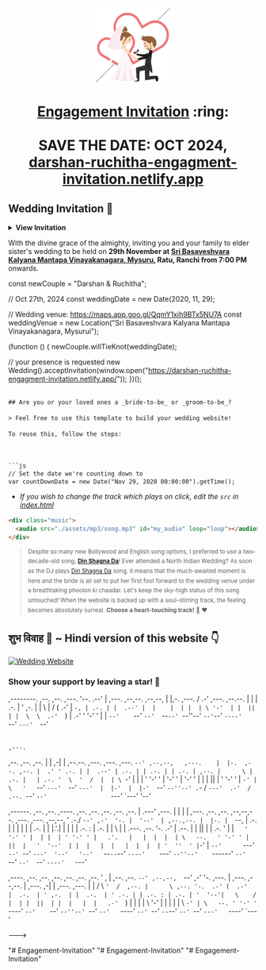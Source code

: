 <p align="center"><a href="https://darshan-ruchitha-engagment-invitation.netlify.app/"><img src="./assets/wedding.gif" width="150px" height="150px"/></a></p>
<h1 align="center"><a href="https://darshan-ruchitha-engagment-invitation.netlify.app/">Engagement Invitation</a> :ring: <br> <br> SAVE THE DATE: OCT 2024,<br> <a href="https://darshan-ruchitha-engagment-invitation.netlify.app/">darshan-ruchitha-engagment-invitation.netlify.app</a></h1>

## Wedding Invitation :ring:

<details>
  <summary><strong>View Invitation</strong></summary>
  <a href="https://darshan-ruchitha-engagment-invitation.netlify.app/"><img src="./assets/img/1000097908.jpg.jpeg" /></a>
</details>

With the divine grace of the almighty,
inviting you and your family to elder sister's wedding to be held on **29th November at [Sri Basaveshvara Kalyana Mantapa
Vinayakanagara, Mysuru](https://maps.app.goo.gl/QqmY1xih9BTx5NU7A), Ratu, Ranchi from 7:00 PM** onwards.

const newCouple = "Darshan & Ruchitha";

// Oct 27th, 2024
const weddingDate = new Date(2020, 11, 29);

// Wedding venue: https://maps.app.goo.gl/QqmY1xih9BTx5NU7A
const weddingVenue = new Location("Sri Basaveshvara Kalyana Mantapa
Vinayakanagara, Mysurui");

(function () {
newCouple.willTieKnot(weddingDate);

// your presence is requested
new Wedding().acceptInvitation(window.open("https://darshan-ruchitha-engagment-invitation.netlify.app/"));
})();

````

## Are you or your loved ones a _bride-to-be_ or _groom-to-be_?

> Feel free to use this template to build your wedding website!

To reuse this, follow the steps:



```js
// Set the date we're counting down to
var countDownDate = new Date("Nov 29, 2020 00:00:00").getTime();
````

- _If you wish to change the track which plays on click, edit the `src` in [index.html](https://github.com/vinitshahdeo/Wedding-Invitation/blob/760c4aa437115fc365f5cb86a4b428b0e292b5ba/index.html#L69)_

```html
<div class="music">
  <audio src="./assets/mp3/song.mp3" id="my_audio" loop="loop"></audio>
</div>
```

> <sup>Despite so many new Bollywood and English song options, I preferred to use a two-decade-old song, **[Din Shagna Da](https://youtu.be/X0MDALpV29s)**! Ever attended a North Indian Wedding? As soon as the DJ plays [Din Shagna Da](https://youtu.be/Mj4eK5YViCs) song, it means that the much-awaited moment is here and the bride is all set to put her first foot forward to the wedding venue under a breathtaking phoolon ki chaadar. Let's keep the sky-high status of this song untouched! When the website is backed up with a soul-stirring track, the feeling becomes absolutely surreal. **Choose a heart-touching track!** :musical_note: :heart: </sup>

## शुभ विवाह 🎉 ~ Hindi version of this website 👇

[![Wedding Website](https://github-readme-stats.vercel.app/api/pin/?username=vinitshahdeo&repo=wedding-website)](https://github.com/vinitshahdeo/wedding-website/)

### Show your support by leaving a star! :hugs:

,--------. ,--. ,--. ,---.
'--. .--' | ,---. ,--,--. ,--,--, | |,-. ,---. / .-' ,---. ,--.--.
| | | .-. | ' ,-. | | \ | / ( .-' | `-, | .-. | |  .--'
   |  |    |  | |  | \ '-'  | |  ||  | |  \  \  .-'  `) | .-' ' '-' ' | |
`--'    `--' `--'  `--`--' `--''--' `--'`--' `----'    `--' `---'  `--'

                                                                                  ,---.

,--. ,--. ,--. | |
,-| | ,--.--. ,---. ,---. ,---. `--' ,--,--,   ,---.    |  |-.  ,--. ,--. |  .'
' .-. | |  .--' | .-. | | .-. | | .-. | ,--. |      \ | .-. |   | .-. '  \  '  /  |  |
\ `-' | | | ' '-' ' | '-' ' | '-' ' | | | || | ' '-' ' | `-' |   \   '   `--'
`---'  `--' `---'  |  |-'  |  |-'  `--' `--''--' .`- / `---'  .-'  /    .--.
                        `--' `--'                  `---' `---' '--'

,------. ,--. ,--. ,----. ,--. ,--. ,--. ,--. ,--.
| .---' ,---. | | | | ,---. ,--. ,--. ,--,--,--. ,---. ,---. ,--,--, ' .-./ `--' ,-'  '-. |  '--'  | ,--.,--. |  |-.
|  `--, | .-. | | | | | | .-. | | |.'.| | | | | .-. : | .-. | | \ | | .---. ,--. '-. .-' | .--. | | || | | .-. '
| |`   ' '-' ' |  | |  | ' '-' ' |   .'.   |   |  |  |  | \   --.   ' '-' ' |  ||  |   '  '--'  | |  |   |  |   |  |  |  | '  ''  ' |`-' |
`--'      `---' `--' `--' `---'  '--'   '--'   `--`--`--' `----'    `---' `--''--'    `------' `--'   `--' `--'  `--' `----'   `---'

,----. ,--. ,--. ,--. ,--. ,--. ,--.
' , | ,--. ,--. `--' ,--,--,  `--' ,-' '-. ,---. | ,---. ,--,--. | ,---. ,-| | ,---. ,---.
| | / \ `'  /  ,--. |      \ ,--. '-.  .-' (  .-'  |  .-.  | ' ,-.  | |  .-.  | ' .-. | | .-. : | .-. |
'  '--'|   \    /   |  | |  ||  | |  |   |  |   .-'  `) | | | | \ '-' | | | | | \ `-' | \   --. ' '-' '
 `----' `--'    `--' `--''--' `--' `--'   `----' `--' `--' `--`--' `--' `--' `---'   `----' `---'

--->

"# Engagement-Invitation"
"# Engagement-Invitation"
"# Engagement-Invitation"
